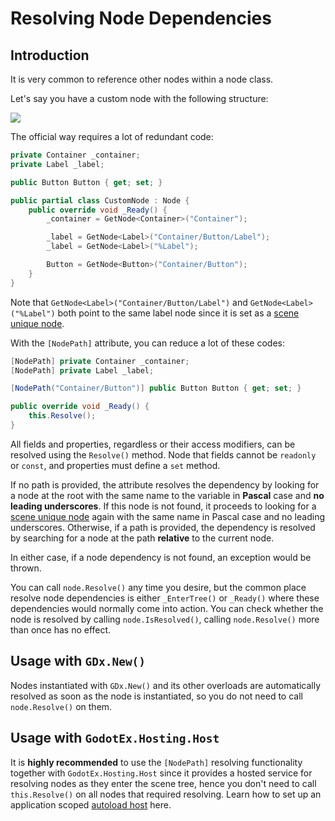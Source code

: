 # Resolving Node Dependencies

## Introduction

It is very common to reference other nodes within a node class.

Let's say you have a custom node with the following structure:

![](~/images/NodePathStructure.png)

The official way requires a lot of redundant code:

```csharp
private Container _container;
private Label _label;

public Button Button { get; set; }

public partial class CustomNode : Node {
    public override void _Ready() {
        _container = GetNode<Container>("Container");

        _label = GetNode<Label>("Container/Button/Label");
        _label = GetNode<Label>("%Label");

        Button = GetNode<Button>("Container/Button");
    }
}
```

Note that `GetNode<Label>("Container/Button/Label")` and `GetNode<Label>("%Label")` both point to the same label node since it is set as a [scene unique node](https://docs.godotengine.org/en/stable/tutorials/scripting/scene_unique_nodes.html).

With the `[NodePath]` attribute, you can reduce a lot of these codes:

```csharp
[NodePath] private Container _container;
[NodePath] private Label _label;

[NodePath("Container/Button")] public Button Button { get; set; }

public override void _Ready() {
    this.Resolve();
}
```

All fields and properties, regardless or their access modifiers, can be resolved using the `Resolve()` method. Node that fields cannot be `readonly` or `const`, and properties must define a `set` method.

If no path is provided, the attribute resolves the dependency by looking for a node at the root with the same name to the variable in **Pascal** case and **no leading underscores**. If this node is not found, it proceeds to looking for a [scene unique node](https://docs.godotengine.org/en/stable/tutorials/scripting/scene_unique_nodes.html) again with the same name in Pascal case and no leading underscores. Otherwise, if a path is provided, the dependency is resolved by searching for a node at the path **relative** to the current node.

In either case, if a node dependency is not found, an exception would be thrown.

You can call `node.Resolve()` any time you desire, but the common place resolve node dependencies is either `_EnterTree()` or `_Ready()` where these dependencies would normally come into action.
You can check whether the node is resolved by calling `node.IsResolved()`, calling `node.Resolve()` more than once has no effect.

## Usage with `GDx.New()`

Nodes instantiated with `GDx.New()` and its other overloads are automatically resolved as soon as the node is instantiated, so you do not need to call `node.Resolve()` on them.

## Usage with `GodotEx.Hosting.Host`

It is **highly recommended** to use the `[NodePath]` resolving functionality together with `GodotEx.Hosting.Host` since it provides a hosted service for resolving nodes as they enter the scene tree, hence you don't need to call `this.Resolve()` on all nodes that required resolving. Learn how to set up an application scoped [autoload host](../GodotEx.Hosting/SettingUpAnAutoloadHost.md) here.
